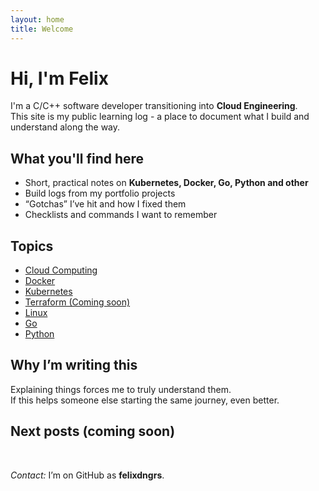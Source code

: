 ```yaml
---
layout: home
title: Welcome
---
```


# Hi, I'm Felix 

I'm a C/C++ software developer transitioning into **Cloud Engineering**.  
This site is my public learning log - a place to document what I build and understand along the way.

## What you'll find here
- Short, practical notes on **Kubernetes, Docker, Go, Python and other**
- Build logs from my portfolio projects
- “Gotchas” I’ve hit and how I fixed them
- Checklists and commands I want to remember

## Topics
- [Cloud Computing](./cloud_computing.md)
- [Docker](./docker.md)
- [Kubernetes](./kubernetes.md)
- [Terraform (Coming soon)](./terraform.md)
- [Linux](./linux.md)
- [Go](./go.md)
- [Python](./python.md)

## Why I’m writing this
Explaining things forces me to truly understand them.  
If this helps someone else starting the same journey, even better.

## Next posts (coming soon)

<br>

*Contact:* I’m on GitHub as **felixdngrs**.
